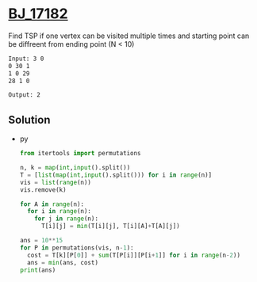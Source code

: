 # [BJ_17182](https://acmicpc.net/problem/17182)

Find TSP if one vertex can be visited multiple times and starting point can be diffreent from ending point (N < 10)

```txt
Input: 3 0
0 30 1
1 0 29
28 1 0

Output: 2
```

## Solution

* py

  ```py
  from itertools import permutations

  n, k = map(int,input().split())
  T = [list(map(int,input().split())) for i in range(n)]
  vis = list(range(n))
  vis.remove(k)

  for A in range(n):
    for i in range(n):
      for j in range(n):
        T[i][j] = min(T[i][j], T[i][A]+T[A][j])

  ans = 10**15
  for P in permutations(vis, n-1):
    cost = T[k][P[0]] + sum(T[P[i]][P[i+1]] for i in range(n-2))
    ans = min(ans, cost)
  print(ans)
  ```
